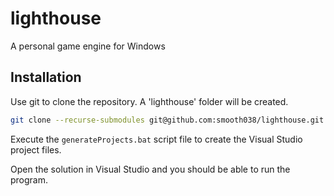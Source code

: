# lighthouse
A personal game engine for Windows

## Installation

Use git to clone the repository. A 'lighthouse' folder will be created.

```bash
git clone --recurse-submodules git@github.com:smooth038/lighthouse.git
```

Execute the ``generateProjects.bat`` script file to create the Visual Studio project files.

Open the solution in Visual Studio and you should be able to run the program.
